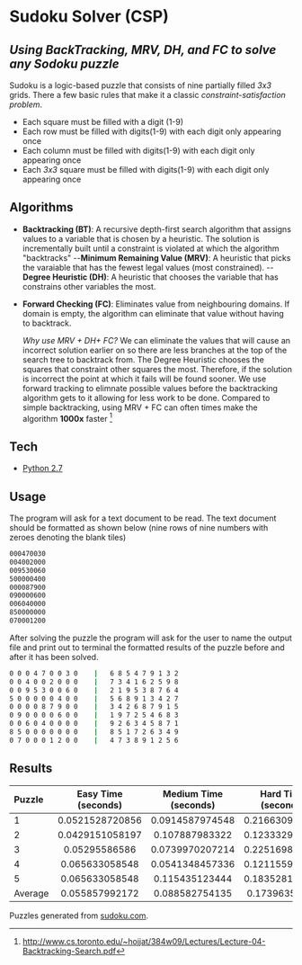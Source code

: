 # Sudoku Solver (CSP)
## _Using BackTracking, MRV, DH, and FC to solve any Sodoku puzzle_


Sudoku is a logic-based puzzle that consists of nine partially filled _3x3_ grids. There a few basic rules that make it a classic _constraint-satisfaction problem_.

- Each square must be filled with a digit (1-9)
- Each row must be filled with digits(1-9) with each digit only appearing once
- Each column must be filled with digits(1-9) with each digit only appearing once
- Each _3x3_ square must be filled with digits(1-9) with each digit only appearing once

## Algorithms

- **Backtracking (BT)**: A recursive depth-first search algorithm that assigns values to a variable that is chosen by a heuristic. The solution is incrementally built until a constraint is violated at which the algorithm "backtracks"
    --**Minimum Remaining Value (MRV)**: A heuristic that picks the varaiable that has the fewest legal values (most constrained). 
    --**Degree Heuristic (DH)**: A heuristic that chooses the variable that has constrains other variables the most. 
- **Forward Checking (FC)**: Eliminates value from neighbouring domains. If domain is empty, the algorithm can eliminate that value without having to backtrack.

    _Why use MRV + DH+ FC?_
    We can eliminate the values that will cause an incorrect solution earlier on so there are less branches at the top of the search tree to backtrack from. The Degree Heuristic chooses the squares that constraint other squares the most. Therefore, if the solution is incorrect the point at which it fails will be found sooner. We use forward tracking to elimnate possible values before the backtracking algorithm gets to it allowing for less work to be done. Compared to simple backtracking, using MRV + FC can often times make the algorithm **1000x** faster [^1]

## Tech

- [Python 2.7] 

## Usage

The program will ask for a text document to be read. The text document should be formatted as shown below (nine rows of nine numbers with zeroes denoting the blank tiles)
```sh
000470030
004002000
009530060
500000400
000087900
090000600
006040000
850000000
070001200
```

After solving the puzzle the program will ask for the user to name the output file and print out to terminal the formatted results of the puzzle before and after it has been solved.

```sh
0 0 0 4 7 0 0 3 0    |   6 8 5 4 7 9 1 3 2 
0 0 4 0 0 2 0 0 0    |   7 3 4 1 6 2 5 9 8 
0 0 9 5 3 0 0 6 0    |   2 1 9 5 3 8 7 6 4 
5 0 0 0 0 0 4 0 0    |   5 6 8 9 1 3 4 2 7 
0 0 0 0 8 7 9 0 0    |   3 4 2 6 8 7 9 1 5 
0 9 0 0 0 0 6 0 0    |   1 9 7 2 5 4 6 8 3 
0 0 6 0 4 0 0 0 0    |   9 2 6 3 4 5 8 7 1 
8 5 0 0 0 0 0 0 0    |   8 5 1 7 2 6 3 4 9 
0 7 0 0 0 1 2 0 0    |   4 7 3 8 9 1 2 5 6 
```
## Results

| Puzzle      | Easy Time (seconds) | Medium Time (seconds) | Hard Time (seconds) | Expert Time (seconds) |
| :----------- | :-----------: | :-----------: | :-----------: | -----------: |
| 1   | 0.0521528720856 |  0.0914587974548 | 0.216630935669 | 0.503130197525 
| 2   | 0.0429151058197 |  0.107887983322  | 0.123332977295 | 0.801200151443
| 3   | 0.05295586586   |  0.0739970207214 | 0.225169897079 | 0.164076089859 
| 4   | 0.065633058548  |  0.0541348457336 | 0.121155977249 | 0.617947101593 
| 5   | 0.065633058548  |  0.115435123444  | 0.183528184891 | 0.250591993332
| Average   | 0.055857992172  |  0.088582754135  | 0.17396359444 | 0.4673891068


Puzzles generated from [sudoku.com]. 
[^1]: http://www.cs.toronto.edu/~hojjat/384w09/Lectures/Lecture-04-Backtracking-Search.pdf

[sudoku.com]: https://sudoku.com/expert/

[Python 2.7]: <https://www.python.org/download/releases/2.7/>
   
